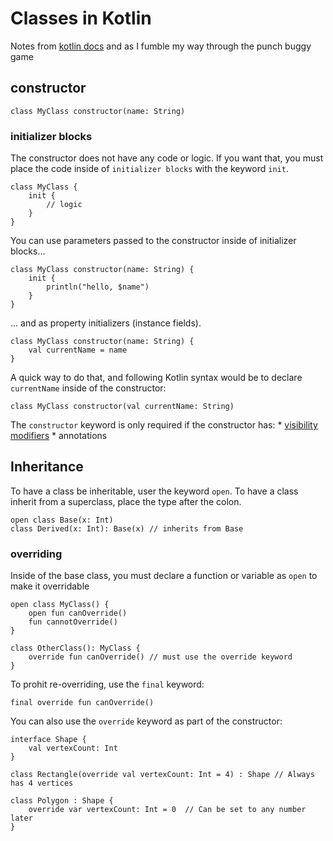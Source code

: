 # Classes in Kotlin

Notes from [kotlin docs](https://kotlinlang.org/docs/reference/classes.html) and as I 
fumble my way through the punch buggy game

## constructor

```
class MyClass constructor(name: String)
```

### initializer blocks

The constructor does not have any code or logic. If you want that, you must 
place the code inside of `initializer blocks` with the keyword `init`.

```
class MyClass {
    init {
        // logic
    }
}
```

You can use parameters passed to the constructor inside of initializer blocks...

```
class MyClass constructor(name: String) {
    init {
        println("hello, $name")
    }
}
```

... and as property initializers (instance fields). 

```
class MyClass constructor(name: String) {
    val currentName = name
}
```

A quick way to do that, and following Kotlin syntax would be to declare `currentName`
inside of the constructor:

```
class MyClass constructor(val currentName: String)
```

The `constructor` keyword is only required if the constructor has:
    * [visibility modifiers](https://kotlinlang.org/docs/reference/visibility-modifiers.html#constructors)
    * annotations 
    
## Inheritance 

To have a class be inheritable, user the keyword `open`.
To have a class inherit from a superclass, place the type
after the colon.

```
open class Base(x: Int)
class Derived(x: Int): Base(x) // inherits from Base
```

### overriding

Inside of the base class, you must declare a function or variable 
as `open` to make it overridable

```
open class MyClass() {
    open fun canOverride()
    fun cannotOverride()
}

class OtherClass(): MyClass {
    override fun canOverride() // must use the override keyword 
}
```

To prohit re-overriding, use the `final` keyword:

```
final override fun canOverride()
```

You can also use the `override` keyword as part of the constructor:

```
interface Shape {
    val vertexCount: Int
}

class Rectangle(override val vertexCount: Int = 4) : Shape // Always has 4 vertices

class Polygon : Shape {
    override var vertexCount: Int = 0  // Can be set to any number later
}
```


